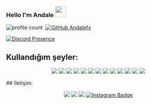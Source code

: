 
### Hello I'm Andale <img src = "https://cdn.discordapp.com/emojis/1397610243998875819.webp?size=96" high="20px" width="30px">
![profile count](https://komarev.com/ghpvc/?username=AndaleFx&color=red)&nbsp;
[![GitHub Andalefx](https://img.shields.io/github/followers/AndaleFx?label=follow&style=social)](https://github.com/AndaleFx)&nbsp;


[![Discord Presence](https://lanyard.cnrad.dev/api/1397360217859297321)](https://discord.com/users/1397360217859297321)
## Kullandığım şeyler:
<p align="center">
  <img src='https://img.shields.io/badge/C-0D1117?style=for-the-badge&logo=c&logoColor=white'/>
  <img src='https://img.shields.io/badge/C%23-0D1117?style=for-the-badge&logo=csharp&logoColor=white'/>
  <img src='https://img.shields.io/badge/C%2B%2B-0D1117?style=for-the-badge&logo=c%2B%2B&logoColor=white'/>
  <img src='https://img.shields.io/badge/JavaScript-0D1117?style=for-the-badge&logo=javascript&logoColor=F7DF1E'/>
  <img src='https://img.shields.io/badge/TypeScript-0D1117?style=for-the-badge&logo=typescript&logoColor=white'/>
  <img src='https://img.shields.io/badge/HTML5-0D1117?style=for-the-badge&logo=html5&logoColor=E34F26'/>
  <img src='https://img.shields.io/badge/CSS3-0D1117?style=for-the-badge&logo=css3&logoColor=1572B6'/>
  <img src='https://img.shields.io/badge/MongoDB-0D1117?style=for-the-badge&logo=mongodb&logoColor=4EA94B'/>
  <img src='https://img.shields.io/badge/SQLite-0D1117?style=for-the-badge&logo=sqlite&logoColor=white'/>
  <img src='https://img.shields.io/badge/Node.js-0D1117?style=for-the-badge&logo=nodedotjs&logoColor=white'/>
  <img src='https://img.shields.io/badge/npm-0D1117?style=for-the-badge&logo=npm&logoColor=white'/>
  <img src='https://img.shields.io/badge/Visual_Studio_Code-0D1117?style=for-the-badge&logo=visual%20studio%20code&logoColor=0078D4'/>
  <img src='https://img.shields.io/badge/Windows_11-0D1117?style=for-the-badge&logo=windows-11&logoColor=white'/>
</p>
## İletişim:
<p align="center">
   <a href="https://discord.com/users/1397360217859297321" target"blank_"><img src="https://img.shields.io/badge/discord%20-111111.svg?&style=for-the-badge&logo=discord&logoColor=white"></a>
   <a href="https://sptfy.com/andale" target"blank_"><img src="https://img.shields.io/badge/Spotify%20-111111.svg?&style=for-the-badge&logo=spotify&logoColor=white"></a>
   <a href="https://github.com/Andalefx" target"blank_"><img src="https://img.shields.io/badge/GitHub%20-111111.svg?&style=for-the-badge&logo=github&logoColor=white"></a>
   <a href="https://www.instagram.com/yourusername" target="_blank"><img src="https://img.shields.io/badge/Instagram-%2312100E.svg?style=for-the-badge&logo=instagram&logoColor=white" alt="Instagram Badge"/></a>
</p>
